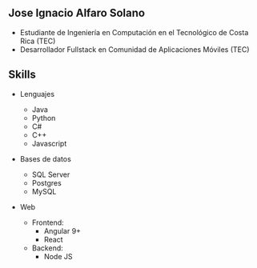 ## Jose Ignacio Alfaro Solano


- Estudiante de Ingeniería en Computación en el Tecnológico de Costa Rica (TEC)
- Desarrollador Fullstack en Comunidad de Aplicaciones Móviles (TEC)

## Skills 

- Lenguajes
  - Java
  - Python
  - C#
  - C++
  - Javascript

- Bases de datos
  - SQL Server 
  - Postgres
  - MySQL

- Web 
  - Frontend:
    - Angular 9+
    - React 
  - Backend:
    - Node JS
   
